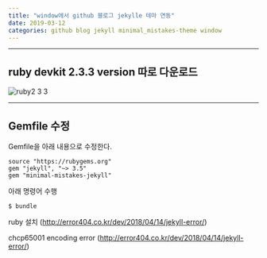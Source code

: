 ```yaml
---
title: "window에서 github 블로그 jekylle 테마 연동"
date: 2019-03-12
categories: github blog jekyll minimal_mistakes-theme window
---
```


---
## ruby devkit 2.3.3 version 따로 다운로드

![ruby2 3 3](https://2meu.github.io/img/ruby2.3.3.png)

---
## Gemfile 수정

Gemfile을 아래 내용으로 수정한다.
```
source "https://rubygems.org"
gem "jekyll", "~> 3.5"
gem "minimal-mistakes-jekyll"
```

아래 명령어 수행
```
$ bundle
```



ruby 설치
(http://error404.co.kr/dev/2018/04/14/jekyll-error/)

chcp65001 encoding error
(http://error404.co.kr/dev/2018/04/14/jekyll-error/)
